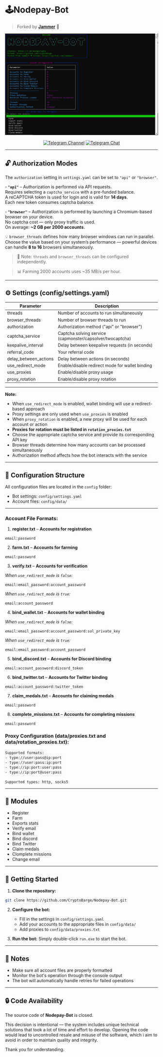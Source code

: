 # 🕹Nodepay-Bot
> Forked by [**Jammer**](https://github.com/Jaammerr) 🌿

<div>
<p align="center">
  <img src="./image/image.png" alt="Nodepay-Bot Console" width="600"/>
  
  <p align="center">
    <a href="https://t.me/BargeCrypto"><img src="https://img.shields.io/badge/CryptoBarge_|_Subscribe_⚓-5B00FF?style=for-the-badge&logo=telegram&logoColor=white" alt="Telegram Channel"></a>
    <a href="https://t.me/+nbpTp74UTnVmMmM6"><img src="https://img.shields.io/badge/Crypto$БАРЖА_|_Chat_💬-5B00FF?style=for-the-badge&logo=telegram&logoColor=white" alt="Telegram Chat"></a>
</div>

---

## 🔓 Authorization Modes

The `authorization` setting in `settings.yaml` can be set to `"api"` or `"browser"`.

▫️ **`"api"`** – Authorization is performed via API requests.  
Requires selecting a `captcha_service` with a pre-funded balance.  
A reCAPTCHA token is used for login and is valid for **14 days**.  
Each new token consumes captcha balance.

▫️ **`"browser"`** – Authorization is performed by launching a Chromium-based browser on your device.  
No captcha cost — only proxy traffic is used.  
On average: **~2 GB per 2000 accounts**.

💡 `browser_threads` defines how many browser windows can run in parallel.  
Choose the value based on your system’s performance — powerful devices can handle **8 to 16** browsers simultaneously.

> 🔧 Note: `threads` and `browser_threads` can be configured independently.

> 📊 Farming 2000 accounts uses ~35 MB/s per hour.

---

## ⚙️ Settings (config/settings.yaml)

| Parameter            | Description                                           |
|---------------------|-------------------------------------------------------|
| threads             | Number of accounts to run simultaneously              |
| browser_threads     | Number of browser threads to run                      |
| authorization       | Authorization method ("api" or "browser")             |
| captcha_service     | Captcha solving service (capmonster/capsolver/twocaptcha) |
| keepalive_interval  | Delay between keepalive requests (in seconds)         |
| referral_code       | Your referral code                                   |
| delay_between_actions | Delay between actions (in seconds)                 |
| use_redirect_mode   | Enable/disable redirect mode for wallet binding      |
| use_proxies         | Enable/disable proxy usage                           |
| proxy_rotation      | Enable/disable proxy rotation                        |

---

**Note:**
- When `use_redirect_mode` is enabled, wallet binding will use a redirect-based approach  
- Proxy settings are only used when `use_proxies` is enabled  
- When `proxy_rotation` is enabled, a new proxy will be used for each account or action 
- **Proxies for rotation must be listed in `rotation_proxies.txt`**
- Choose the appropriate captcha service and provide its corresponding API key  
- Browser threads determine how many accounts can be processed simultaneously  
- Authorization method affects how the bot interacts with the service  

---

## 📁 Configuration Structure

All configuration files are located in the `config` folder:
- Bot settings: `config/settings.yaml`
- Account files: `config/data/`

---

### Account File Formats:

1. **register.txt** – **Accounts for registration**
```
email:password
```

2. **farm.txt** – **Accounts for farming**
```
email:password
```

3. **verify.txt** – **Accounts for verification**

*When `use_redirect_mode` is `false`:*
```
email:email_password:account_password
```
*When `use_redirect_mode` is `true`:*
```
email:account_password
```

4. **bind_wallet.txt** – **Accounts for wallet binding**

*When `use_redirect_mode` is `false`:*
```
email:email_password:account_password:sol_private_key
```
*When `use_redirect_mode` is `true`:*
```
email:email_password:account_password
```

5. **bind_discord.txt** – **Accounts for Discord binding**
```
email:account_password:discord_token
```

6. **bind_twitter.txt** – **Accounts for Twitter binding**
```
email:account_password:twitter_token
```

7. **claim_medals.txt** – **Accounts for claiming medals**
```
email:password
```

8. **complete_missions.txt** – **Accounts for completing missions**
```
email:password
```

### Proxy Configuration (data/proxies.txt and data/rotation_proxies.txt):
```
Supported formats:
- type://user:pass@ip:port
- type://user:pass:ip:port
- type://ip:port:user:pass
- type://ip:port@user:pass

Supported types: http, socks5
```
---

## 🧩 Modules

- Register  
- Farm  
- Exports stats  
- Verify email  
- Bind wallet
- Bind discord
- Bind Twitter  
- Claim medals
- Clomplete missions
- Change email  

---

## 🚀 Getting Started

1. **Clone the repository:**
```bash
git clone https://github.com/CryptoBarge/Nodepay-Bot.git
```

2. **Configure the bot:**
   - Fill in the settings in `config/settings.yaml`
   - Add your accounts to the appropriate files in `config/data/`
   - Add proxies to `config/data/proxies.txt`

3. **Run the bot:**
Simply double-click `run.exe` to start the bot.

---

## 📝 Notes
- Make sure all account files are properly formatted
- Monitor the bot's operation through the console output
- The bot will automatically handle retries for failed operations

---

## 🔒 Code Availability

The source code of **Nodepay-Bot** is closed.

This decision is intentional — the system includes unique technical solutions that took a lot of time and effort to develop. Opening the code would lead to uncontrolled resale and misuse of the software, which i aim to avoid in order to maintain quality and integrity.

Thank you for understanding.
